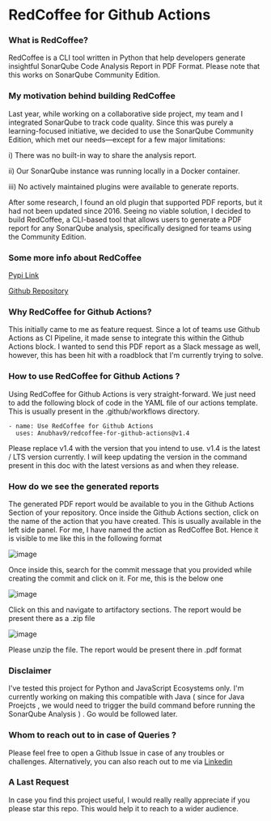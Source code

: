 # RedCoffee for Github Actions

### What is RedCoffee?

RedCoffee is a CLI tool written in Python that help developers generate insightful SonarQube Code Analysis Report in PDF Format. Please note that this works on SonarQube Community Edition.

### My motivation behind building RedCoffee

Last year, while working on a collaborative side project, my team and I integrated SonarQube to track code quality. Since this was purely a learning-focused initiative, we decided to use the SonarQube Community Edition, which met our needs—except for a few major limitations:

i) There was no built-in way to share the analysis report.

ii) Our SonarQube instance was running locally in a Docker container.

iii) No actively maintained plugins were available to generate reports.

After some research, I found an old plugin that supported PDF reports, but it had not been updated since 2016. Seeing no viable solution, I decided to build RedCoffee, a CLI-based tool that allows users to generate a PDF report for any SonarQube analysis, specifically designed for teams using the Community Edition.

### Some more info about RedCoffee

[ Pypi Link ](https://pypi.org/project/redcoffee/)

[ Github Repository ](https://github.com/Anubhav9/RedCoffee)

### Why RedCoffee for Github Actions?

This initially came to me as feature request. Since a lot of teams use Github Actions as CI Pipeline, it made sense to integrate this within the Github Actions block. I wanted to send this PDF report as a Slack message as well,
however, this has been hit with a roadblock that I'm currently trying to solve.

### How to use RedCoffee for Github Actions ?

Using RedCoffee for Github Actions is very straight-forward. We just need to add the following block of code in the YAML file of our actions template. This is usually present in the .github/workflows directory.

```
- name: Use RedCoffee for Github Actions
  uses: Anubhav9/redcoffee-for-github-actions@v1.4
```

Please replace v1.4 with the version that you intend to use. v1.4 is the latest / LTS version currently. I will keep updating the version in the command present in this doc with the latest versions as and when they release.

### How do we see the generated reports

The generated PDF report would be available to you in the Github Actions Section of your repository. Once inside the Github Actions section, click on the name of the action that you have created. This is usually available in the left side panel. For me, I have named the action as RedCoffee Bot. Hence it is visible to me like this in the following format

![image](https://github.com/user-attachments/assets/981423f6-b2b1-42c3-acf8-929889143b98)

Once inside this, search for the commit message that you provided while creating the commit and click on it. For me, this is the below one

![image](https://github.com/user-attachments/assets/1e82de1e-0cf6-461b-8b24-c11163b51ef6)

Click on this and navigate to artifactory sections. The report would be present there as a .zip file

![image](https://github.com/user-attachments/assets/cc0ae35a-0d91-4e98-885b-6cd6b5472565)

Please unzip the file. The report would be present there in .pdf format


### Disclaimer

I've tested this project for Python and JavaScript Ecosystems only. I'm currently working on making this compatible with Java ( since for Java Proejcts , we would need to trigger the build command before running the SonarQube Analysis ) . Go would be followed later.

### Whom to reach out to in case of Queries ?

Please feel free to open a Github Issue in case of any troubles or challenges. Alternatively, you can also reach out to me via [Linkedin](https://www.linkedin.com/in/anubhav-sanyal/)

### A Last Request

In case you find this project useful, I would really really appreciate if you please star this repo. This would help it to reach to a wider audience.

